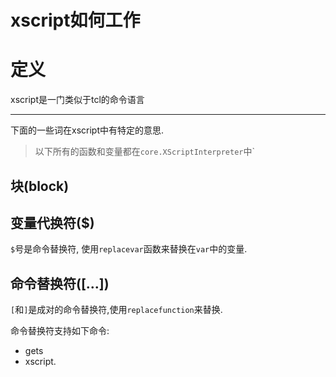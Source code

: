 # xscript如何工作

# 定义
xscript是一门类似于tcl的命令语言

- - -

下面的一些词在xscript中有特定的意思.

> 以下所有的函数和变量都在`core.XScriptInterpreter`中`

## 块(block)

## 变量代换符($)
`$`号是命令替换符, 使用`replacevar`函数来替换在`var`中的变量.

## 命令替换符([...])
`[`和`]`是成对的命令替换符,使用`replacefunction`来替换.

命令替换符支持如下命令:

  - gets
  - xscript.
